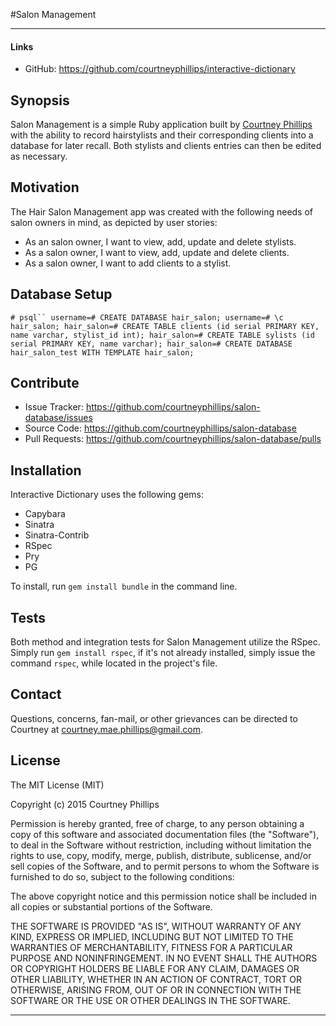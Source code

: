 
#Salon Management

---

#### Links

  - GitHub: https://github.com/courtneyphillips/interactive-dictionary

## Synopsis

Salon Management is a simple Ruby application built by [Courtney Phillips](https://github.com/courtneymaepdx) with the ability to record hairstylists and their corresponding clients into a database for later recall. Both stylists and clients entries can then be edited as necessary.

## Motivation

The Hair Salon Management app was created with the following needs of salon owners in mind, as depicted by user stories:

  - As an salon owner, I want to view, add, update and delete stylists.
  - As a salon owner, I want to view, add, update and delete clients.
  - As a salon owner, I want to add clients to a stylist.

## Database Setup

```# psql``
username=# CREATE DATABASE hair_salon;
username=# \c hair_salon;
hair_salon=# CREATE TABLE clients (id serial PRIMARY KEY, name varchar, stylist_id int);
hair_salon=# CREATE TABLE sylists (id serial PRIMARY KEY, name varchar);
hair_salon=# CREATE DATABASE hair_salon_test WITH TEMPLATE hair_salon;```

## Contribute

  - Issue Tracker: https://github.com/courtneyphillips/salon-database/issues
  - Source Code: https://github.com/courtneyphillips/salon-database
  - Pull Requests: https://github.com/courtneyphillips/salon-database/pulls

## Installation

Interactive Dictionary uses the following gems:

  - Capybara
  - Sinatra
  - Sinatra-Contrib
  - RSpec
  - Pry
  - PG

To install, run `gem install bundle` in the command line.

## Tests

Both method and integration tests for Salon Management utilize the RSpec. Simply run `gem install rspec`, if it's not already installed, simply issue the command `rspec`, while located in the project's file.

## Contact

Questions, concerns, fan-mail, or other grievances can be directed to Courtney at <courtney.mae.phillips@gmail.com>.

## License

The MIT License (MIT)

Copyright (c) 2015 Courtney Phillips

Permission is hereby granted, free of charge, to any person obtaining a copy
of this software and associated documentation files (the "Software"), to deal
in the Software without restriction, including without limitation the rights
to use, copy, modify, merge, publish, distribute, sublicense, and/or sell
copies of the Software, and to permit persons to whom the Software is
furnished to do so, subject to the following conditions:

The above copyright notice and this permission notice shall be included in
all copies or substantial portions of the Software.

THE SOFTWARE IS PROVIDED "AS IS", WITHOUT WARRANTY OF ANY KIND, EXPRESS OR
IMPLIED, INCLUDING BUT NOT LIMITED TO THE WARRANTIES OF MERCHANTABILITY,
FITNESS FOR A PARTICULAR PURPOSE AND NONINFRINGEMENT. IN NO EVENT SHALL THE
AUTHORS OR COPYRIGHT HOLDERS BE LIABLE FOR ANY CLAIM, DAMAGES OR OTHER
LIABILITY, WHETHER IN AN ACTION OF CONTRACT, TORT OR OTHERWISE, ARISING FROM,
OUT OF OR IN CONNECTION WITH THE SOFTWARE OR THE USE OR OTHER DEALINGS IN
THE SOFTWARE.

---
